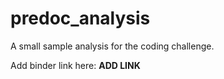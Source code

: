 # predoc_analysis

A small sample analysis for the coding challenge.

Add binder link here: **ADD LINK**
